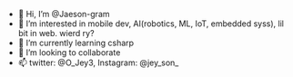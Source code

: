 - 👋 Hi, I’m @Jaeson-gram
- 👀 I’m interested in mobile dev, AI(robotics, ML, IoT, embedded syss), lil bit in web. wierd ry?
- 🌱 I’m currently learning csharp
- 💞️ I’m looking to collaborate
- 📫 twitter: @O_Jey3, Instagram: @jey_son_

<!---
Jaeson-gram/Jaeson-gram is a ✨ special ✨ repository because its `README.md` (this file) appears on your GitHub profile.
You can click the Preview link to take a look at your changes.
--->
